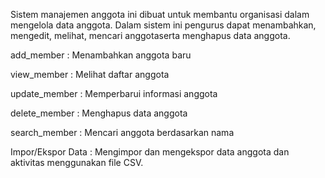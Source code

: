 Sistem manajemen anggota ini dibuat untuk membantu organisasi dalam mengelola data anggota. Dalam sistem ini pengurus dapat menambahkan, mengedit, melihat, mencari anggotaserta menghapus data anggota.

add_member : Menambahkan anggota baru 

view_member : Melihat daftar anggota 

update_member : Memperbarui informasi anggota 

delete_member : Menghapus data anggota 

search_member : Mencari anggota berdasarkan nama 

Impor/Ekspor Data : Mengimpor dan mengekspor data anggota dan aktivitas menggunakan file CSV.

